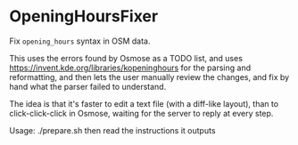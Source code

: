 # OpeningHoursFixer
Fix `opening_hours` syntax in OSM data.

This uses the errors found by Osmose as a TODO list,
and uses https://invent.kde.org/libraries/kopeninghours for the parsing and reformatting,
and then lets the user manually review the changes, and fix by hand what the parser failed to understand.

The idea is that it's faster to edit a text file (with a diff-like layout), than to click-click-click
in Osmose, waiting for the server to reply at every step.

Usage:
./prepare.sh
then read the instructions it outputs
